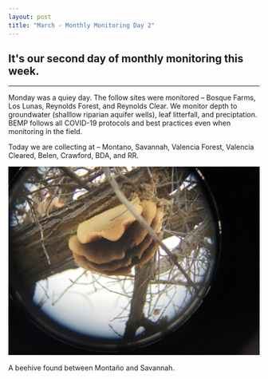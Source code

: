 ```yaml
---
layout: post
title: "March - Monthly Monitoring Day 2" 
---
```


It's our second day of monthly monitoring this week.  
----
****
Monday was a quiey day. The follow sites were monitored – Bosque Farms, Los Lunas, Reynolds Forest, and Reynolds Clear.
We monitor depth to groundwater (shalllow riparian aquifer wells), leaf litterfall, and preciptation. BEMP follows all COVID-19
protocols and best practices even when monitoring in the field.

Today we are collecting at – Montano, Savannah, Valencia Forest, Valencia Cleared, Belen, Crawford, BDA, and RR.

![Bosque beehive](/assets/mon_sav_beehive_03_17_2020.jpg)

A beehive found between Montaño and Savannah.
